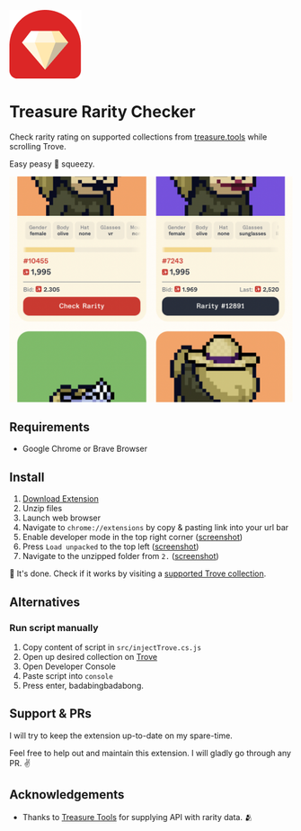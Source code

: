 ![Wannabee logo. Red shield with creme colored diamond on top.](images/icon128.png)

# Treasure Rarity Checker

Check rarity rating on supported collections from [treasure.tools](https://treasure.tools) while scrolling Trove. 

Easy peasy 🍋 squeezy.

![Preview of the extension in action](docs/preview.png)

## Requirements
- Google Chrome or Brave Browser

## Install
1. [Download Extension](https://github.com/goldendilemma/treasure-rarity-extension/archive/refs/heads/main.zip)
2. Unzip files
3. Launch web browser
4. Navigate to `chrome://extensions` by copy & pasting link into your url bar
5. Enable developer mode in the top right corner ([screenshot](docs/images/enable-developer-mode.png))
6. Press `Load unpacked` to the top left ([screenshot](docs/images/load-unpacked.png))
7. Navigate to the unzipped folder from `2.` ([screenshot](docs/images/select-folder.png))

🎉 It's done. Check if it works by visiting a [supported Trove collection](https://trove.treasure.lol/collection/smol-brains). 

## Alternatives

### Run script manually

1. Copy content of script in `src/injectTrove.cs.js`
2. Open up desired collection on [Trove](https://trove.treasure.lol/)
3. Open Developer Console
4. Paste script into `console`
5. Press enter, badabingbadabong.

## Support & PRs
I will try to keep the extension up-to-date on my spare-time.

Feel free to help out and maintain this extension. I will gladly go through any PR. ✌️

## Acknowledgements
- Thanks to [Treasure Tools](https://treasure.tools/) for supplying API with rarity data. 🫂